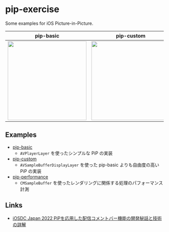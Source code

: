 # pip-exercise

Some examples for iOS Picture-in-Picture.

| pip-basic | pip-custom | pip-performance |
|:---:|:---:|:---:|
| <kbd><img src="https://user-images.githubusercontent.com/5572875/185188288-109215dd-b2b0-486c-bdff-808e17ec5cfd.gif" width="250"></kbd> | <kbd><img src="https://user-images.githubusercontent.com/5572875/185188620-e38b4cbb-a8e8-408e-a24b-e057156d16ae.gif" width="250"></kbd> | <kbd><img src="https://user-images.githubusercontent.com/5572875/185191996-08f7bf12-c45c-4799-9f4f-906a5c60d979.gif" width="250"></kbd> |

## Examples

- [pip-basic](https://github.com/naru-jpn/pip-exercise/examples/pip-basic)
   - `AVPlayerLayer` を使ったシンプルな PiP の実装
- [pip-custom](https://github.com/naru-jpn/pip-exercise/examples/pip-custom)
   - `AVSampleBufferDisplayLayer` を使った pip-basic よりも自由度の高い PiP の実装
- [pip-performance](https://github.com/naru-jpn/pip-exercise/examples/pip-performance)
   - `CMSampleBuffer` を使ったレンダリングに関係する処理のパフォーマンス計測

## Links

- [iOSDC Japan 2022 PiPを応用した配信コメントバー機能の開発秘話と技術の詳解](https://fortee.jp/iosdc-japan-2022/proposal/f9ec6cc3-bc06-4749-a6b4-a472b9234684)
